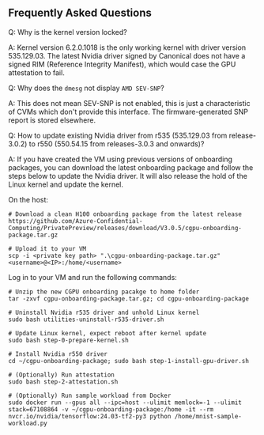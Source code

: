 ## Frequently Asked Questions

Q: Why is the kernel version locked?

A: Kernel version 6.2.0.1018 is the only working kernel with driver version 535.129.03. The latest Nvidia driver signed by Canonical does not have a signed RIM (Reference Integrity Manifest), which would case the GPU attestation to fail.

Q: Why does the `dmesg` not display `AMD SEV-SNP`?

A: This does not mean SEV-SNP is not enabled, this is just a characteristic of CVMs which don't provide this interface. The firmware-generated SNP report is stored elsewhere.

Q: How to update existing Nvidia driver from r535 (535.129.03 from release-3.0.2) to r550 (550.54.15 from releases-3.0.3 and onwards)?

A: If you have created the VM using previous versions of onboarding packages, you can download the latest onboarding package and follow the steps below to update the Nvidia driver. It will also release the hold of the Linux kernel and update the kernel.

On the host:
```
# Download a clean H100 onboarding package from the latest release
https://github.com/Azure-Confidential-Computing/PrivatePreview/releases/download/V3.0.5/cgpu-onboarding-package.tar.gz
 
# Upload it to your VM
scp -i <private key path> ".\cgpu-onboarding-package.tar.gz" <username>@<IP>:/home/<username>
```

Log in to your VM and run the following commands:
```
# Unzip the new CGPU onboarding pacakge to home folder
tar -zxvf cgpu-onboarding-package.tar.gz; cd cgpu-onboarding-package

# Uninstall Nvidia r535 driver and unhold Linux kernel
sudo bash utilities-uninstall-r535-driver.sh

# Update Linux kernel, expect reboot after kernel update
sudo bash step-0-prepare-kernel.sh

# Install Nvidia r550 driver
cd ~/cgpu-onboarding-package; sudo bash step-1-install-gpu-driver.sh

# (Optionally) Run attestation
sudo bash step-2-attestation.sh

# (Optionally) Run sample workload from Docker
sudo docker run --gpus all --ipc=host --ulimit memlock=-1 --ulimit stack=67108864 -v ~/cgpu-onboarding-package:/home -it --rm nvcr.io/nvidia/tensorflow:24.03-tf2-py3 python /home/mnist-sample-workload.py
```
